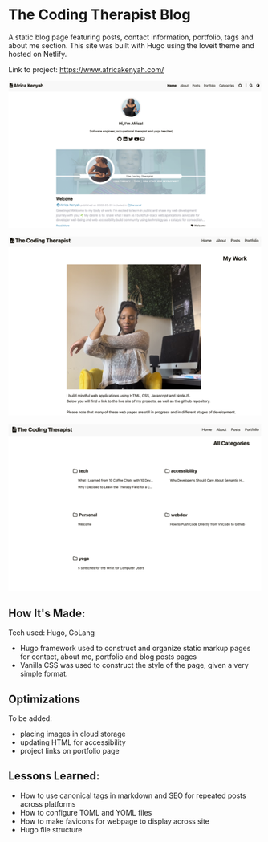 # The Coding Therapist Blog

A static blog page featuring posts, contact information, portfolio, tags and about me section. This site was built with Hugo using the loveit theme and hosted on Netlify.

Link to project: https://www.africakenyah.com/



![display of homepage of my stretch app application](static/images/bloghome.png)

![display of homepage of my stretch app application](static/images/mywork.png)

![display of homepage of my stretch app application](static/images/categoriespage.png)

## How It's Made:

Tech used: Hugo, GoLang

- Hugo framework used to construct and organize static markup pages for contact, about me, portfolio and blog posts pages
- Vanilla CSS was used to construct the style of the page, given a very simple format.


## Optimizations

To be added:

- placing images in cloud storage
- updating HTML for accessibility
- project links on portfolio page

## Lessons Learned:

- How to use canonical tags in markdown and SEO for repeated posts across platforms
- How to configure TOML and YOML files
- How to make favicons for webpage to display across site 
- Hugo file structure
